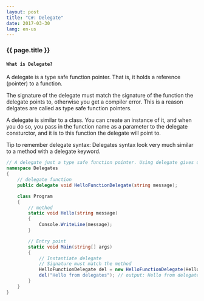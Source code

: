```yaml
---
layout: post
title: "C#: Delegate"
date: 2017-03-30
lang: en-us
---
```


### {{ page.title }}

#### `What is Delegate?`

A delegate is a type safe function pointer. That is, it holds a reference (pointer) to a function.

The signature of the delegate must match the signature of the function the delegate points to, otherwise you get a compiler error. This is a reason delgates are called as type safe function pointers.

A delegate is similar to a class. You can create an instance of it, and when you do so, you pass in the function name as a parameter to the delegate consturctor, and it is to this function the delegate will point to.

Tip to remember delegate syntax: Delegates syntax look very much similar to a method with a delegate keyword.

```csharp
// A delegate just a type safe function pointer. Using delegate gives developers a lot of flexibilites
namespace Delegates
{
    // delegate function
    public delegate void HelloFunctionDelegate(string message);

    class Program
    {
        // method
        static void Hello(string message)
        {
            Console.WriteLine(message);
        }

        // Entry point
        static void Main(string[] args)
        {
            // Instantiate delegate
            // Signature must match the method
            HelloFunctionDelegate del = new HelloFunctionDelegate(Hello);
            del("Hello from delegates"); // output: Hello from delegates
        }
    }
}
```